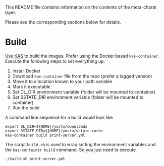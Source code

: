 This README file contains information on the contents of the meta-chprat layer.

Please see the corresponding sections below for details.

Build
=====

Use [KAS](https://github.com/siemens/kas) to build the images. Prefer
using the Docker based ``kas-container``. Execute the following steps to
set everything up:

1. Install Docker
2. Download ``kas-container`` file from the repo (prefer a tagged version)
3. Move it to a location known to your path variable
4. Mark it executable
5. Set DL_DIR environment variable (folder will be mounted to container)
6. Set SSTATE_DIR environment variable (folder will be mounted to container)
7. Run the build

A command line sequence for a build would look like

```
export DL_DIR=${HOME}/yocto/downloads
export SSTATE_DIR=${HOME}/yocto/sstate-cache
kas-container build print-server.yml
```

The script ``build.sh`` is used to wrap setting the environment variables and
the ``kas-container build`` command. So you just need to execute

``
./build.sh print-server.yml
``
